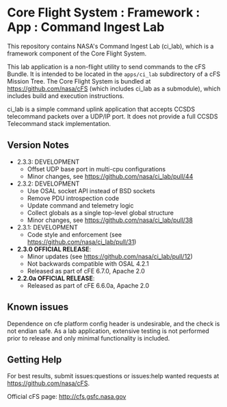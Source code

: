 # Core Flight System : Framework : App : Command Ingest Lab

This repository contains NASA's Command Ingest Lab (ci_lab), which is a framework component of the Core Flight System.

This lab application is a non-flight utility to send commands to the cFS Bundle. It is intended to be located in the `apps/ci_lab` subdirectory of a cFS Mission Tree.  The Core Flight System is bundled at https://github.com/nasa/cFS (which includes ci_lab as a submodule), which includes build and execution instructions.

ci_lab is a simple command uplink application that accepts CCSDS telecommand packets over a UDP/IP port. It does not provide a full CCSDS Telecommand stack implementation.

## Version Notes

- 2.3.3: DEVELOPMENT
  - Offset UDP base port in multi-cpu configurations
  - Minor changes, see https://github.com/nasa/ci_lab/pull/44
- 2.3.2: DEVELOPMENT
  - Use OSAL socket API instead of BSD sockets
  - Remove PDU introspection code
  - Update command and telemetry logic
  - Collect globals as a single top-level global structure
  - Minor changes, see https://github.com/nasa/ci_lab/pull/38
- 2.3.1: DEVELOPMENT
  - Code style and enforcement (see https://github.com/nasa/ci_lab/pull/31)
- **2.3.0 OFFICIAL RELEASE**:
  - Minor updates (see https://github.com/nasa/ci_lab/pull/12)
  - Not backwards compatible with OSAL 4.2.1
  - Released as part of cFE 6.7.0, Apache 2.0
- **2.2.0a OFFICIAL RELEASE**:
  - Released as part of cFE 6.6.0a, Apache 2.0

## Known issues

Dependence on cfe platform config header is undesirable, and the check is not endian safe.  As a lab application, extensive testing is not performed prior to release and only minimal functionality is included.

## Getting Help

For best results, submit issues:questions or issues:help wanted requests at https://github.com/nasa/cFS.

Official cFS page: http://cfs.gsfc.nasa.gov
